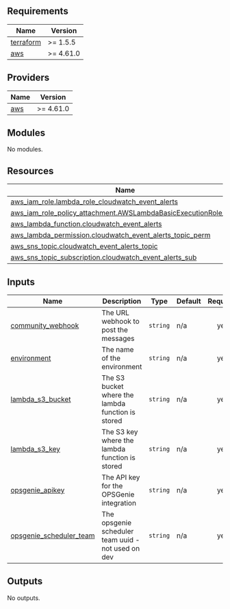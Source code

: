 <!-- BEGIN_TF_DOCS -->
## Requirements

| Name | Version |
|------|---------|
| <a name="requirement_terraform"></a> [terraform](#requirement\_terraform) | >= 1.5.5 |
| <a name="requirement_aws"></a> [aws](#requirement\_aws) | >= 4.61.0 |

## Providers

| Name | Version |
|------|---------|
| <a name="provider_aws"></a> [aws](#provider\_aws) | >= 4.61.0 |

## Modules

No modules.

## Resources

| Name | Type |
|------|------|
| [aws_iam_role.lambda_role_cloudwatch_event_alerts](https://registry.terraform.io/providers/hashicorp/aws/latest/docs/resources/iam_role) | resource |
| [aws_iam_role_policy_attachment.AWSLambdaBasicExecutionRole_alert](https://registry.terraform.io/providers/hashicorp/aws/latest/docs/resources/iam_role_policy_attachment) | resource |
| [aws_lambda_function.cloudwatch_event_alerts](https://registry.terraform.io/providers/hashicorp/aws/latest/docs/resources/lambda_function) | resource |
| [aws_lambda_permission.cloudwatch_event_alerts_topic_perm](https://registry.terraform.io/providers/hashicorp/aws/latest/docs/resources/lambda_permission) | resource |
| [aws_sns_topic.cloudwatch_event_alerts_topic](https://registry.terraform.io/providers/hashicorp/aws/latest/docs/resources/sns_topic) | resource |
| [aws_sns_topic_subscription.cloudwatch_event_alerts_sub](https://registry.terraform.io/providers/hashicorp/aws/latest/docs/resources/sns_topic_subscription) | resource |

## Inputs

| Name | Description | Type | Default | Required |
|------|-------------|------|---------|:--------:|
| <a name="input_community_webhook"></a> [community\_webhook](#input\_community\_webhook) | The URL webhook to post the messages | `string` | n/a | yes |
| <a name="input_environment"></a> [environment](#input\_environment) | The name of the environment | `string` | n/a | yes |
| <a name="input_lambda_s3_bucket"></a> [lambda\_s3\_bucket](#input\_lambda\_s3\_bucket) | The S3 bucket where the lambda function is stored | `string` | n/a | yes |
| <a name="input_lambda_s3_key"></a> [lambda\_s3\_key](#input\_lambda\_s3\_key) | The S3 key where the lambda function is stored | `string` | n/a | yes |
| <a name="input_opsgenie_apikey"></a> [opsgenie\_apikey](#input\_opsgenie\_apikey) | The API key for the OPSGenie integration | `string` | n/a | yes |
| <a name="input_opsgenie_scheduler_team"></a> [opsgenie\_scheduler\_team](#input\_opsgenie\_scheduler\_team) | The opsgenie scheduler team uuid  - not used on dev | `string` | n/a | yes |

## Outputs

No outputs.
<!-- END_TF_DOCS -->
